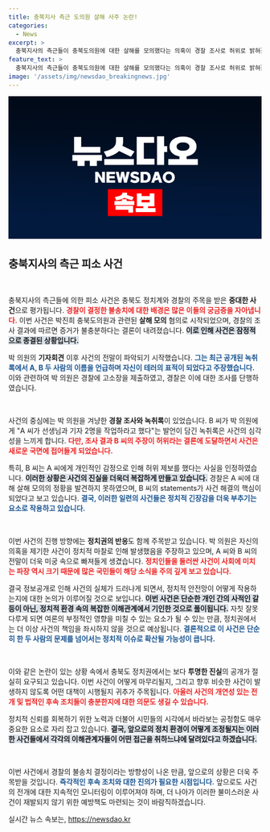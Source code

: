 ```yaml
---
title: 충북지사 측근 도의원 살해 사주 논란!
categories:
  - News
excerpt: >
  충북지사의 측근들이 충북도의원에 대한 살해를 모의했다는 의혹이 경찰 조사로 허위로 밝혀졌습니다. 증거 부족으로 불송치 결정이 내려진 이 사건은 정치적 음모의 그림자를 드리우고 있습니다. 과연 진실은 무엇일까요?
feature_text: >
  충북지사의 측근들이 충북도의원에 대한 살해를 모의했다는 의혹이 경찰 조사로 허위로 밝혀졌습니다. 증거 부족으로 불송치 결정이 내려진 이 사건은 정치적 음모의 그림자를 드리우고 있습니다. 과연 진실은 무엇일까요?
image: '/assets/img/newsdao_breakingnews.jpg'
---
```


<p><img src="/assets/img/newsdao_breakingnews.jpg" alt="flaretime 속보" /></p>

<h2 data-ke-size="size26">충북지사의 측근 피소 사건</h2>

<p data-ke-size="size16">&nbsp;</p>

<p>충북지사의 측근들에 의한 피소 사건은 충북도 정치계와 경찰의 주목을 받은 <strong>중대한 사건</strong>으로 평가됩니다. <b><span style="color: #ee2323;">경찰이 결정한 불송치에 대한 배경은 많은 이들의 궁금증을 자아냅니다.</span></b> 이번 사건은 박진희 충북도의원과 관련된 <strong>살해 모의</strong> 혐의로 시작되었으며, 경찰의 조사 결과에 따르면 증거가 불충분하다는 결론이 내려졌습니다. <b><span style="background-color: #21538527;">이로 인해 사건은 잠정적으로 종결된 상황입니다.</span></b></p>

<p>박 의원의 <strong>기자회견</strong> 이후 사건의 전말이 파악되기 시작했습니다. <b><span style="color: #1a5490;">그는 최근 공개된 녹취록에서 A, B 두 사람의 이름을 언급하며 자신이 테러의 표적이 되었다고 주장했습니다.</span></b> 이와 관련하여 박 의원은 경찰에 고소장을 제출하였고, 경찰은 이에 대한 조사를 단행하였습니다. </p>

<p data-ke-size="size16">&nbsp;</p>

<p>사건의 중심에는 박 의원을 겨냥한 <strong>경찰 조사와 녹취록</strong>이 있었습니다. B 씨가 박 의원에게 "A 씨가 선생님과 기자 2명을 작업하라고 했다"는 발언이 담긴 녹취록은 사건의 심각성을 느끼게 합니다. <b><span style="color: #ee2323;">다만, 조사 결과 B 씨의 주장이 허위라는 결론에 도달하면서 사건은 새로운 국면에 접어들게 되었습니다.</span></b> </p>

<p>특히, B 씨는 A 씨에게 개인적인 감정으로 인해 허위 제보를 했다는 사실을 인정하였습니다. <b><span style="background-color: #21538527;">이러한 상황은 사건의 진실을 더욱더 복잡하게 만들고 있습니다.</span></b> 경찰은 A 씨에 대해 살해 모의의 정황을 발견하지 못하였으며, B 씨의 statements가 사건 해결의 핵심이 되었다고 보고 있습니다. <b><span style="color: #1a5490;">결국, 이러한 일련의 사건들은 정치적 긴장감을 더욱 부추기는 요소로 작용하고 있습니다.</span></b></p>

<p data-ke-size="size16">&nbsp;</p>

<p>이번 사건의 진행 방향에는 <strong>정치권의 반응</strong>도 함께 주목받고 있습니다. 박 의원은 자신의 의혹을 제기한 사건이 정치적 마찰로 인해 발생했음을 주장하고 있으며, A 씨와 B 씨의 전말이 더욱 미궁 속으로 빠져들게 생겼습니다. <b><span style="color: #ee2323;">정치인들을 둘러싼 사건이 사회에 미치는 파장 역시 크기 때문에 많은 국민들이 해당 소식을 주의 깊게 보고 있습니다.</span></b></p>

<p>결국 정보공개로 인해 사건의 실체가 드러나게 되면서, 정치적 안전망이 어떻게 작용하는지에 대한 논의가 이루어질 것으로 보입니다. <b><span style="background-color: #21538527;">이번 사건은 단순한 개인 간의 사적인 갈등이 아닌, 정치적 환경 속의 복잡한 이해관계에서 기인한 것으로 풀이됩니다.</span></b> 자칫 잘못 다루게 되면 여론의 부정적인 영향을 미칠 수 있는 요소가 될 수 있는 만큼, 정치권에서는 더 이상 사건의 책임을 좌시하지 않을 것으로 예상됩니다. <b><span style="color: #1a5490;">결론적으로 이 사건은 단순히 한 두 사람의 문제를 넘어서는 정치적 이슈로 확산될 가능성이 큽니다.</span></b></p>

<p data-ke-size="size16">&nbsp;</p>

<p>이와 같은 논란이 있는 상황 속에서 충북도 정치권에서는 보다 <strong>투명한 진실</strong>의 공개가 절실히 요구되고 있습니다. 이번 사건이 어떻게 마무리될지, 그리고 향후 비슷한 사건이 발생하지 않도록 어떤 대책이 시행될지 귀추가 주목됩니다. <b><span style="color: #ee2323;">아울러 사건의 개연성 있는 전개 및 법적인 후속 조치들이 충분한지에 대한 의문도 생길 수 있습니다.</span></b> </p>

<p>정치적 신뢰를 회복하기 위한 노력과 더불어 시민들의 시각에서 바라보는 공정함도 매우 중요한 요소로 자리 잡고 있습니다. <b><span style="background-color: #21538527;">결국, 앞으로의 정치 환경이 어떻게 조정될지는 이러한 사건들에서 각각의 이해관계자들이 어떤 접근을 취하느냐에 달려있다고 하겠습니다.</span></b> </p>

<p data-ke-size="size16">&nbsp;</p>

<p>이번 사건에서 경찰의 불송치 결정이라는 방향성이 나온 만큼, 앞으로의 상황은 더욱 주목받을 것입니다. <b><span style="color: #1a5490;">즉각적인 후속 조치와 대한 진의가 필요한 시점입니다.</span></b> 앞으로도 사건의 전개에 대한 지속적인 모니터링이 이루어져야 하며, 더 나아가 이러한 불미스러운 사건이 재발되지 않기 위한 예방책도 마련되는 것이 바람직하겠습니다.</p>
실시간 뉴스 속보는, <a href="https://newsdao.kr" rel="dofollow">https://newsdao.kr</a>


